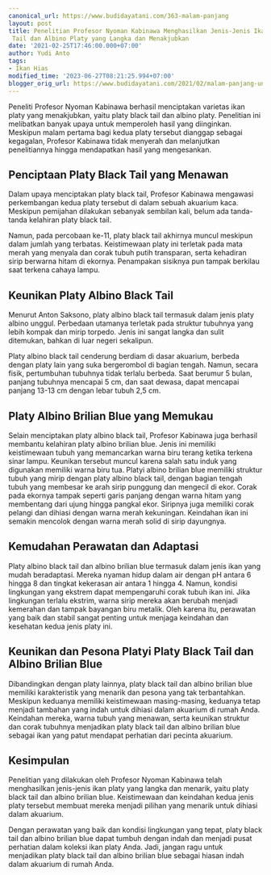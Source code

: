 ```yaml
---
canonical_url: https://www.budidayatani.com/363-malam-panjang
layout: post
title: Penelitian Profesor Nyoman Kabinawa Menghasilkan Jenis-Jenis Ikan Platy Black
 Tail dan Albino Platy yang Langka dan Menakjubkan
date: '2021-02-25T17:46:00.000+07:00'
author: Yudi Anto
tags:
- Ikan Hias
modified_time: '2023-06-27T08:21:25.994+07:00'
blogger_orig_url: https://www.budidayatani.com/2021/02/malam-panjang-untuk-platy-albino-black.html
---
```


Peneliti Profesor Nyoman Kabinawa berhasil menciptakan varietas ikan platy yang menakjubkan, yaitu platy black tail dan albino platy. Penelitian ini melibatkan banyak upaya untuk memperoleh hasil yang diinginkan. Meskipun malam pertama bagi kedua platy tersebut dianggap sebagai kegagalan, Profesor Kabinawa tidak menyerah dan melanjutkan penelitiannya hingga mendapatkan hasil yang mengesankan.

## Penciptaan Platy Black Tail yang Menawan

Dalam upaya menciptakan platy black tail, Profesor Kabinawa mengawasi perkembangan kedua platy tersebut di dalam sebuah akuarium kaca. Meskipun pemijahan dilakukan sebanyak sembilan kali, belum ada tanda-tanda kelahiran platy black tail.

Namun, pada percobaan ke-11, platy black tail akhirnya muncul meskipun dalam jumlah yang terbatas. Keistimewaan platy ini terletak pada mata merah yang menyala dan corak tubuh putih transparan, serta kehadiran sirip berwarna hitam di ekornya. Penampakan sisiknya pun tampak berkilau saat terkena cahaya lampu.

## Keunikan Platy Albino Black Tail

Menurut Anton Saksono, platy albino black tail termasuk dalam jenis platy albino unggul. Perbedaan utamanya terletak pada struktur tubuhnya yang lebih kompak dan mirip torpedo. Jenis ini sangat langka dan sulit ditemukan, bahkan di luar negeri sekalipun.

Platy albino black tail cenderung berdiam di dasar akuarium, berbeda dengan platy lain yang suka bergerombol di bagian tengah. Namun, secara fisik, pertumbuhan tubuhnya tidak terlalu berbeda. Saat berumur 5 bulan, panjang tubuhnya mencapai 5 cm, dan saat dewasa, dapat mencapai panjang 13-13 cm dengan lebar tubuh 2,5 cm.

## Platy Albino Brilian Blue yang Memukau

Selain menciptakan platy albino black tail, Profesor Kabinawa juga berhasil membantu kelahiran platy albino brilian blue. Jenis ini memiliki keistimewaan tubuh yang memancarkan warna biru terang ketika terkena sinar lampu. Keunikan tersebut muncul karena salah satu induk yang digunakan memiliki warna biru tua. Platyi albino brilian blue memiliki struktur tubuh yang mirip dengan platy albino black tail, dengan bagian tengah tubuh yang membesar ke arah sirip punggung dan mengecil di ekor. Corak pada ekornya tampak seperti garis panjang dengan warna hitam yang membentang dari ujung hingga pangkal ekor. Siripnya juga memiliki corak pelangi dan dihiasi dengan warna merah kekuningan. Keindahan ikan ini semakin mencolok dengan warna merah solid di sirip dayungnya.

## Kemudahan Perawatan dan Adaptasi

Platy albino black tail dan albino brilian blue termasuk dalam jenis ikan yang mudah beradaptasi. Mereka nyaman hidup dalam air dengan pH antara 6 hingga 8 dan tingkat kekerasan air antara 1 hingga 4. Namun, kondisi lingkungan yang ekstrem dapat mempengaruhi corak tubuh ikan ini. Jika lingkungan terlalu ekstrim, warna sirip mereka akan berubah menjadi kemerahan dan tampak bayangan biru metalik. Oleh karena itu, perawatan yang baik dan stabil sangat penting untuk menjaga keindahan dan kesehatan kedua jenis platy ini.

## Keunikan dan Pesona Platyi Platy Black Tail dan Albino Brilian Blue

Dibandingkan dengan platy lainnya, platy black tail dan albino brilian blue memiliki karakteristik yang menarik dan pesona yang tak terbantahkan. Meskipun keduanya memiliki keistimewaan masing-masing, keduanya tetap menjadi tambahan yang indah untuk dihiasi dalam akuarium di rumah Anda. Keindahan mereka, warna tubuh yang menawan, serta keunikan struktur dan corak tubuhnya menjadikan platy black tail dan albino brilian blue sebagai ikan yang patut mendapat perhatian dari pecinta akuarium.

## Kesimpulan

Penelitian yang dilakukan oleh Profesor Nyoman Kabinawa telah menghasilkan jenis-jenis ikan platy yang langka dan menarik, yaitu platy black tail dan albino brilian blue. Keistimewaan dan keindahan kedua jenis platy tersebut membuat mereka menjadi pilihan yang menarik untuk dihiasi dalam akuarium.

Dengan perawatan yang baik dan kondisi lingkungan yang tepat, platy black tail dan albino brilian blue dapat tumbuh dengan indah dan menjadi pusat perhatian dalam koleksi ikan platy Anda. Jadi, jangan ragu untuk menjadikan platy black tail dan albino brilian blue sebagai hiasan indah dalam akuarium di rumah Anda.

